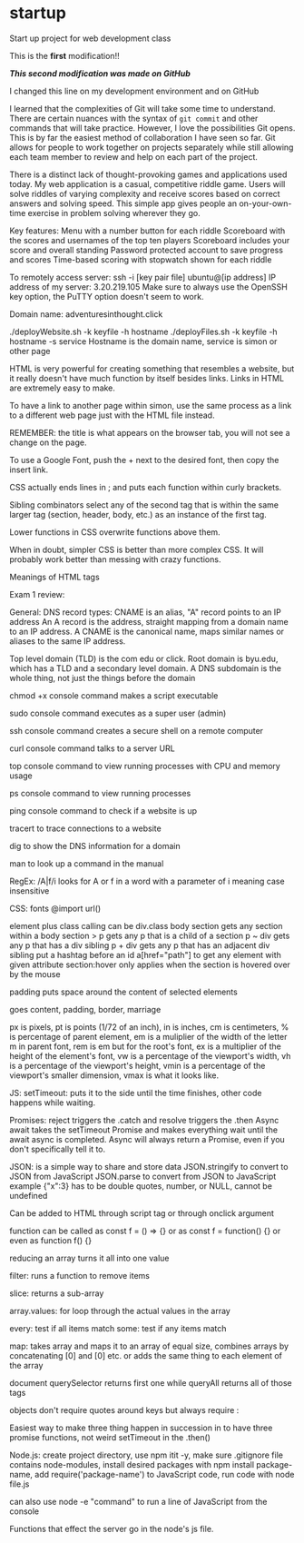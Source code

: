 # startup
Start up project for web development class

This is the **first** modification!!

***This second modification was made on GitHub***

I changed this line on my development environment and on GitHub

I learned that the complexities of Git will take some time to understand. There are certain nuances with the syntax of `git commit` and other commands that will take practice. However, I love the possibilities Git opens. This is by far the easiest method of collaboration I have seen so far. Git allows for people to work together on projects separately while still allowing each team member to review and help on each part of the project.

There is a distinct lack of thought-provoking games and applications used today. My web application is a casual, competitive riddle game. Users will solve riddles of varying complexity and receive scores based on correct answers and solving speed. This simple app gives people an on-your-own-time exercise in problem solving wherever they go.

Key features:
Menu with a number button for each riddle
Scoreboard with the scores and usernames of the top ten players
Scoreboard includes your score and overall standing
Password protected account to save progress and scores
Time-based scoring with stopwatch shown for each riddle

To remotely access server: ssh -i [key pair file] ubuntu@[ip address]
IP address of my server: 3.20.219.105
Make sure to always use the OpenSSH key option, the PuTTY option doesn't seem to work.

Domain name: adventuresinthought.click

./deployWebsite.sh -k keyfile -h hostname
./deployFiles.sh -k keyfile -h hostname -s service
Hostname is the domain name, service is simon or other page

HTML is very powerful for creating something that resembles a website, but it really doesn't have much function by itself besides links. Links in HTML are extremely easy to make.

To have a link to another page within simon, use the same process as a link to a different web page just with the HTML file instead.

REMEMBER: the title is what appears on the browser tab, you will not see a change on the page.

To use a Google Font, push the + next to the desired font, then copy the insert link.

CSS actually ends lines in ; and puts each function within curly brackets.

Sibling combinators select any of the second tag that is within the same larger tag (section, header, body, etc.) as an instance of the first tag.

Lower functions in CSS overwrite functions above them.

When in doubt, simpler CSS is better than more complex CSS. It will probably work better than messing with crazy functions.

Meanings of HTML tags

Exam 1 review:

General:
DNS record types: CNAME is an alias, "A" record points to an IP address
An A record is the address, straight mapping from a domain name to an IP address.
A CNAME is the canonical name, maps similar names or aliases to the same IP address.

Top level domain (TLD) is the com edu or click.
Root domain is byu.edu, which has a TLD and a secondary level domain.
A DNS subdomain is the whole thing, not just the things before the domain

chmod +x console command makes a script executable

sudo console command executes as a super user (admin)

ssh console command creates a secure shell on a remote computer

curl console command talks to a server URL

top console command to view running processes with CPU and memory usage

ps console command to view running processes

ping console command to check if a website is up

tracert to trace connections to a website

dig to show the DNS information for a domain

man to look up a command in the manual

RegEx: /A|f/i looks for A or f in a word with a parameter of i meaning case insensitive

CSS:
fonts @import url()

element plus class calling can be div.class
body section gets any section within a body
section > p gets any p that is a child of a section
p ~ div gets any p that has a div sibling
p + div gets any p that has an adjacent div sibling
put a hashtag before an id
a[href="path"] to get any element with given attribute
section:hover only applies when the section is hovered over by the mouse

padding puts space around the content of selected elements

goes content, padding, border, marriage

px is pixels, pt is points (1/72 of an inch), in is inches, cm is centimeters, % is percentage of parent element, em is a muliplier of the width of the letter m in parent font, rem is em but for the root's font, ex is a multiplier of the height of the element's font, vw is a percentage of the viewport's width, vh is a percentage of the viewport's height, vmin is a percentage of the viewport's smaller dimension, vmax is what it looks like.

JS:
setTimeout: puts it to the side until the time finishes, other code happens while waiting.

Promises: reject triggers the .catch and resolve triggers the .then
Async await takes the setTimeout Promise and makes everything wait until the await async is completed.
Async will always return a Promise, even if you don't specifically tell it to.

JSON: is a simple way to share and store data
JSON.stringify to convert to JSON from JavaScript
JSON.parse to convert from JSON to JavaScript
example {"x":3}
has to be double quotes, number, or NULL, cannot be undefined

Can be added to HTML through script tag or through onclick argument

function can be called as const f = () => {} or as const f = function() {} or even as function f() {}

reducing an array turns it all into one value

filter: runs a function to remove items

slice: returns a sub-array

array.values: for loop through the actual values in the array

every: test if all items match
some: test if any items match

map: takes array and maps it to an array of equal size, combines arrays by concatenating [0] and [0] etc. or adds the same thing to each element of the array

document querySelector returns first one while queryAll returns all of those tags

objects don't require quotes around keys but always require :

Easiest way to make three thing happen in succession in to have three promise functions, not weird setTimeout in the .then()

Node.js: 
create project directory, use npm itit -y, make sure .gitignore file contains node-modules, install desired packages with npm install package-name, add require('package-name') to JavaScript code, run code with node file.js

can also use node -e "command" to run a line of JavaScript from the console

Functions that effect the server go in the node's js file.
